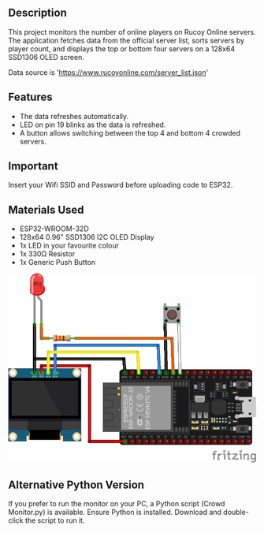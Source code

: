 ## Description
This project monitors the number of online players on Rucoy Online servers. The application fetches data from the official server list, sorts servers by player count, and displays the top or bottom four servers on a 128x64 SSD1306 OLED screen.

Data source is 'https://www.rucoyonline.com/server_list.json'

## Features
- The data refreshes automatically.
- LED on pin 19 blinks as the data is refreshed.
- A button allows switching between the top 4 and bottom 4 crowded servers.

## Important
Insert your Wifi SSID and Password before uploading code to ESP32.

## Materials Used
- ESP32-WROOM-32D
- 128x64 0.96" SSD1306 I2C OLED Display
- 1x LED in your favourite colour
- 1x 330Ω Resistor
- 1x Generic Push Button

![Circuit](Circuit.png)

## Alternative Python Version
If you prefer to run the monitor on your PC, a Python script (Crowd Monitor.py) is available. Ensure Python is installed. Download and double-click the script to run it.
